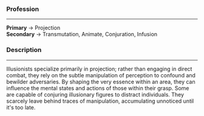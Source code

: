 ### Profession  
---  
**Primary** -> Projection  
**Secondary** -> Transmutation, Animate, Conjuration, Infusion  
  
### Description  
---  
Illusionists specialize primarily in projection; rather than engaging in direct combat, they rely on the subtle manipulation of perception to confound and bewilder adversaries. By shaping the very essence within an area, they can influence the mental states and actions of those within their grasp. Some are capable of conjuring illusionary figures to distract individuals. They scarcely leave behind traces of manipulation, accumulating unnoticed until it's too late.